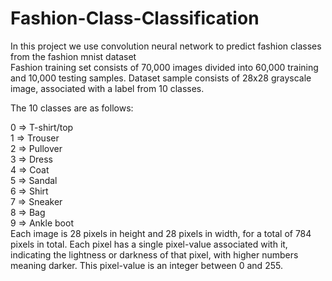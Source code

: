 # Fashion-Class-Classification
In this project we use convolution neural network to predict fashion classes from the fashion mnist dataset\
Fashion training set consists of 70,000 images divided into 60,000 training and 10,000 testing samples. Dataset sample consists of 28x28 grayscale image, associated with a label from 10 classes.

The 10 classes are as follows:

0 => T-shirt/top\
1 => Trouser\
2 => Pullover\
3 => Dress\
4 => Coat\
5 => Sandal\
6 => Shirt\
7 => Sneaker\
8 => Bag\
9 => Ankle boot\
Each image is 28 pixels in height and 28 pixels in width, for a total of 784 pixels in total. Each pixel has a single pixel-value associated with it, indicating the lightness or darkness of that pixel, with higher numbers meaning darker. This pixel-value is an integer between 0 and 255.
